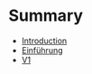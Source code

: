 # Summary

* [Introduction](V2/Users/01/overview.md)
* [Einführung](V2/Users/01/overview.md)
* [V1](V1/README.md)

